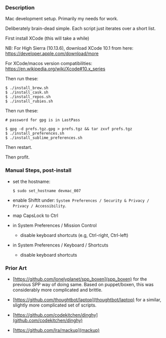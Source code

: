 
### Description

Mac development setup. Primarily my needs for work.

Deliberately brain-dead simple. Each script just iterates over a short list.

First install XCode (this will take a while)

NB: For  High Sierra (10.13.6), download XCode 10.1 from here:
    https://developer.apple.com/download/more

For XCode/macos version compatibilities:
https://en.wikipedia.org/wiki/Xcode#10.x_series

Then run these:
```
$ ./install_brew.sh
$ ./install_cask.sh
$ ./install_repos.sh
$ ./install_rubies.sh
```

Then run these:
```
# password for gpg is in LastPass

$ gpg -d prefs.tgz.gpg > prefs.tgz && tar zxvf prefs.tgz
$ ./install_preferences.sh
$ ./install_sublime_preferences.sh
```

Then restart.

Then profit.

### Manual Steps, post-install

  - set the hostname:
    ```
    $ sudo set_hostname devmac_007
    ```

  - enable ShiftIt under: `System Preferences / Security & Privacy / Privacy / Accessibility`.

  - map CapsLock to Ctrl

  - in System Preferences / Mission Control
    - disable keyboard shortcuts (e.g, Ctrl-right, Ctrl-left)

  - in System Preferences / Keyboard / Shortcuts
    - disable keyboard shortcuts

### Prior Art

* [https://github.com/lonelyplanet/spp_boxen](spp_boxen) for the previous SPP way of doing same. Based on puppet/boxen, this was considerably more complicated and brittle.

* [https://github.com/thoughtbot/laptop](thoughtbot/laptop) for a similar, slightly more complicated set of scripts.

* [https://github.com/codekitchen/dinghy](github.com/codekitchen/dinghy)

* [https://github.com/lra/mackup](mackup)

